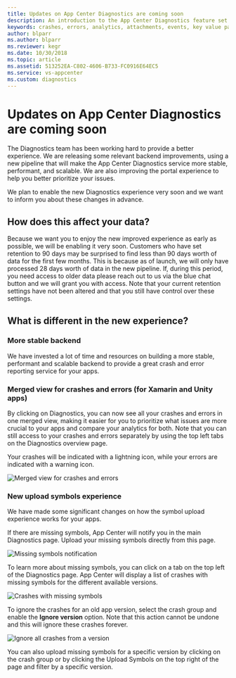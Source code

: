 ```yaml
---
title: Updates on App Center Diagnostics are coming soon
description: An introduction to the App Center Diagnostics feature set
keywords: crashes, errors, analytics, attachments, events, key value pairs, export data, threads, bug tracker
author: blparr
ms.author: blparr
ms.reviewer: kegr
ms.date: 10/30/2018
ms.topic: article
ms.assetid: 513252EA-C802-4606-B733-FC0916E64EC5
ms.service: vs-appcenter
ms.custom: diagnostics
---
```


# Updates on App Center Diagnostics are coming soon

The Diagnostics team has been working hard to provide a better experience. We are releasing some relevant backend improvements, using a new pipeline that will make the App Center Diagnostics service more stable, performant, and scalable. We are also improving the portal experience to help you better prioritize your issues.

We plan to enable the new Diagnostics experience very soon and we want to inform you about these changes in advance.

## How does this affect your data?

Because we want you to enjoy the new improved experience as early as possible, we will be enabling it very soon. Customers who have set retention to 90 days may be surprised to find less than 90 days worth of data for the first few months. This is because as of launch, we will only have processed 28 days worth of data in the new pipeline. If, during this period, you need access to older data please reach out to us via the blue chat button and we will grant you with access. Note that your current retention settings have not been altered and that you still have control over these settings.

## What is different in the new experience?

### More stable backend

We have invested a lot of time and resources on building a more stable, performant and scalable backend to provide a great crash and error reporting service for your apps.

### Merged view for crashes and errors (for Xamarin and Unity apps) 
 
By clicking on Diagnostics, you can now see all your crashes and errors in one merged view, making it easier for you to prioritize what issues are more crucial to your apps and compare your analytics for both. Note that you can still access to your crashes and errors separately by using the top left tabs on the Diagnostics overview page. 

Your crashes will be indicated with a lightning icon, while your errors are indicated with a warning icon. 
 
![Merged view for crashes and errors](~/diagnostics/images/merged-view.png) 
 
### New upload symbols experience 
 
We have made some significant changes on how the symbol upload experience works for your apps. 

If there are missing symbols, App Center will notify you in the main Diagnostics page. Upload your missing symbols directly from this page.

![Missing symbols notification](~/diagnostics/images/missing-symbols-notification.png)

To learn more about missing symbols, you can click on a tab on the top left of the Diagnostics page. App Center will display a list of crashes with missing symbols for the different available versions. 

![Crashes with missing symbols](~/diagnostics/images/missing-symbols.png)
 
To ignore the crashes for an old app version, select the crash group and enable the **Ignore version** option. Note that this action cannot be undone and this will ignore these crashes forever.
 
![Ignore all crashes from a version](~/diagnostics/images/ignore-crashes.png)

You can also upload missing symbols for a specific version by clicking on the crash group or by clicking the Upload Symbols on the top right of the page and filter by a specific version.
